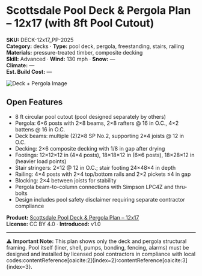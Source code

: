 # Scottsdale Pool Deck & Pergola Plan – 12x17 (with 8ft Pool Cutout)
**SKU:** DECK-12x17_PP-2025  
**Category:** decks · **Type:** pool deck, pergola, freestanding, stairs, railing  
**Materials:** pressure-treated timber, composite decking  
**Skill:** Advanced · **Wind:** 130 mph · **Snow:** —  
**Climate:** —  
**Est. Build Cost:** —

![Deck + Pergola Image](https://i.etsystatic.com/59867749/r/il/04665c/7086029182/il_fullxfull.7086029182_huap.jpg)

## Open Features
- 8 ft circular pool cutout (pool designed separately by others)
- Pergola: 6×6 posts with 2×8 beams, 2×8 rafters @ 16 in O.C., 4×2 battens @ 16 in O.C.
- Deck beams: multiple (2)2×8 SP No.2, supporting 2×4 joists @ 12 in O.C.
- Decking: 2×6 composite decking with 1/8 in gap after drying
- Footings: 12×12×12 in (4×4 posts), 18×18×12 in (6×6 posts), 18×28×12 in (heavier load points)
- Stair stringers: 2×12 @ 12 in O.C.; stair footing 24×48×4 in depth
- Railing: 4×4 posts with 2×4 top/bottom rails and 2×2 pickets ≤4 in gap
- Blocking: 2×4 between joists for stability
- Pergola beam-to-column connections with Simpson LPC4Z and thru-bolts
- Design includes pool safety disclaimer requiring separate contractor compliance

**Product:** [Scottsdale Pool Deck & Pergola Plan – 12x17](https://bamboodesigns.shop/products/scottsdale-pool-deck-pergola-plan-12x17)  
**License:** CC BY 4.0 · **Introduced:** v1.0

---

⚠️ **Important Note:** This plan shows only the deck and pergola structural framing. Pool itself (liner, shell, pumps, bonding, fencing, alarms) must be designed and installed by licensed pool contractors in compliance with local codes:contentReference[oaicite:2]{index=2}:contentReference[oaicite:3]{index=3}.
